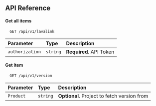 ## API Reference

#### Get all items

```http
  GET /api/v1/lavalink
```

| Parameter | Type     | Description                |
| :-------- | :------- | :------------------------- |
| `authorization` | `string` | **Required**. API Token |

#### Get item

```http
  GET /api/v1/version
```

| Parameter | Type     | Description                       |
| :-------- | :------- | :-------------------------------- |
| `Product`      | `string` | **Optional**. Project to fetch version from |
